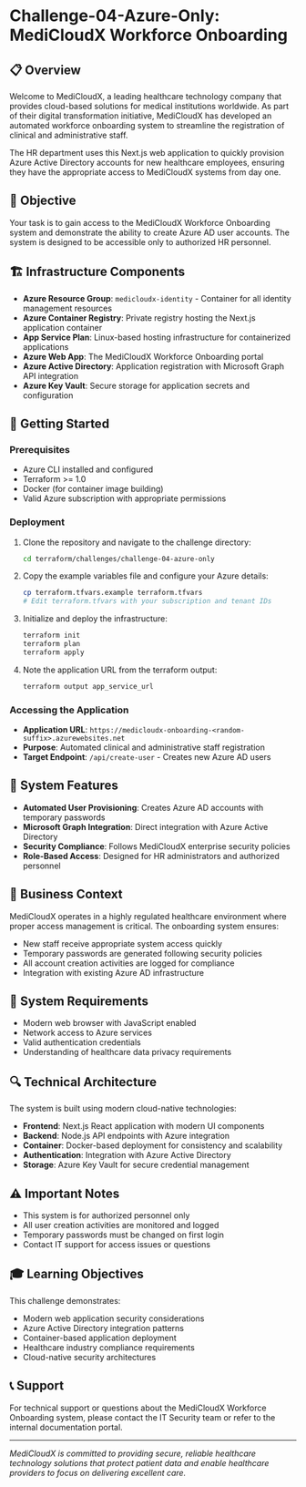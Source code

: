 # Challenge-04-Azure-Only: MediCloudX Workforce Onboarding

## 📋 Overview

Welcome to MediCloudX, a leading healthcare technology company that provides cloud-based solutions for medical institutions worldwide. As part of their digital transformation initiative, MediCloudX has developed an automated workforce onboarding system to streamline the registration of clinical and administrative staff.

The HR department uses this Next.js web application to quickly provision Azure Active Directory accounts for new healthcare employees, ensuring they have the appropriate access to MediCloudX systems from day one.

## 🎯 Objective

Your task is to gain access to the MediCloudX Workforce Onboarding system and demonstrate the ability to create Azure AD user accounts. The system is designed to be accessible only to authorized HR personnel.

## 🏗️ Infrastructure Components

- **Azure Resource Group**: `medicloudx-identity` - Container for all identity management resources
- **Azure Container Registry**: Private registry hosting the Next.js application container
- **App Service Plan**: Linux-based hosting infrastructure for containerized applications
- **Azure Web App**: The MediCloudX Workforce Onboarding portal
- **Azure Active Directory**: Application registration with Microsoft Graph API integration
- **Azure Key Vault**: Secure storage for application secrets and configuration

## 🚀 Getting Started

### Prerequisites

- Azure CLI installed and configured
- Terraform >= 1.0
- Docker (for container image building)
- Valid Azure subscription with appropriate permissions

### Deployment

1. Clone the repository and navigate to the challenge directory:
   ```bash
   cd terraform/challenges/challenge-04-azure-only
   ```

2. Copy the example variables file and configure your Azure details:
   ```bash
   cp terraform.tfvars.example terraform.tfvars
   # Edit terraform.tfvars with your subscription and tenant IDs
   ```

3. Initialize and deploy the infrastructure:
   ```bash
   terraform init
   terraform plan
   terraform apply
   ```

4. Note the application URL from the terraform output:
   ```bash
   terraform output app_service_url
   ```

### Accessing the Application

- **Application URL**: `https://medicloudx-onboarding-<random-suffix>.azurewebsites.net`
- **Purpose**: Automated clinical and administrative staff registration
- **Target Endpoint**: `/api/create-user` - Creates new Azure AD users

## 🔧 System Features

- **Automated User Provisioning**: Creates Azure AD accounts with temporary passwords
- **Microsoft Graph Integration**: Direct integration with Azure Active Directory
- **Security Compliance**: Follows MediCloudX enterprise security policies
- **Role-Based Access**: Designed for HR administrators and authorized personnel

## 🏥 Business Context

MediCloudX operates in a highly regulated healthcare environment where proper access management is critical. The onboarding system ensures:

- New staff receive appropriate system access quickly
- Temporary passwords are generated following security policies
- All account creation activities are logged for compliance
- Integration with existing Azure AD infrastructure

## 📝 System Requirements

- Modern web browser with JavaScript enabled
- Network access to Azure services
- Valid authentication credentials
- Understanding of healthcare data privacy requirements

## 🔍 Technical Architecture

The system is built using modern cloud-native technologies:

- **Frontend**: Next.js React application with modern UI components
- **Backend**: Node.js API endpoints with Azure integration
- **Container**: Docker-based deployment for consistency and scalability
- **Authentication**: Integration with Azure Active Directory
- **Storage**: Azure Key Vault for secure credential management

## ⚠️ Important Notes

- This system is for authorized personnel only
- All user creation activities are monitored and logged
- Temporary passwords must be changed on first login
- Contact IT support for access issues or questions

## 🎓 Learning Objectives

This challenge demonstrates:

- Modern web application security considerations
- Azure Active Directory integration patterns
- Container-based application deployment
- Healthcare industry compliance requirements
- Cloud-native security architectures

## 📞 Support

For technical support or questions about the MediCloudX Workforce Onboarding system, please contact the IT Security team or refer to the internal documentation portal.

---

*MediCloudX is committed to providing secure, reliable healthcare technology solutions that protect patient data and enable healthcare providers to focus on delivering excellent care.*
